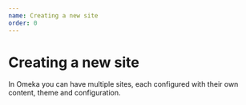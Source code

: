 ```yaml
---
name: Creating a new site
order: 0
---
```

# Creating a new site

In Omeka you can have multiple sites, each configured with their own content, theme and configuration.